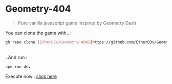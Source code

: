 # Geometry-404

> Pure vanilla javascript game inspired by Geometry Dash

You can clone the game with.. : 
``` bash
gh repo clone [EtherD3v/Geometry-404](https://github.com/EtherD3v/Geometry-404.git)
```
 <br>
..And run : 

``` bash
npm run dev
```

Execute now : [click here](https://solartyps.github.io/Geometry-404/)
